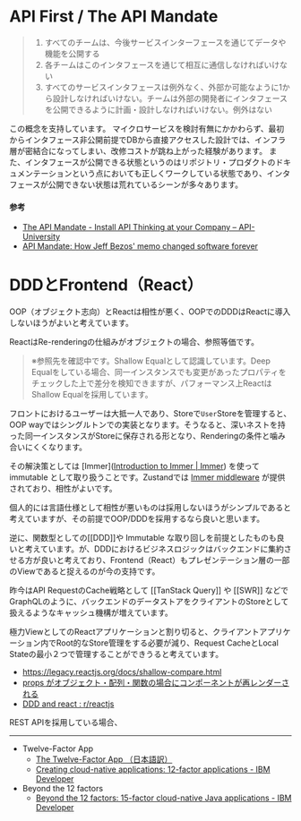 

# API First / The API Mandate

> 1. すべてのチームは、今後サービスインターフェースを通じてデータや機能を公開する
> 2. 各チームはこのインタフェースを通じて相互に通信しなければいけない
> 5. すべてのサービスインタフェースは例外なく、外部か可能なように1から設計しなければいけない。チームは外部の開発者にインタフェースを公開できるように計画・設計しなければいけない。例外はない

この概念を支持しています。
マイクロサービスを検討有無にかかわらず、最初からインタフェース非公開前提でDBから直接アクセスした設計では、インフラ層が密結合になってしまい、改修コストが跳ね上がった経験があります。
また、インタフェースが公開できる状態というのはリポジトリ・プロダクトのドキュメンテーションという点においても正しくワークしている状態であり、インタフェースが公開できない状態は荒れているシーンが多々あります。
#### 参考
- [The API Mandate - Install API Thinking at your Company – API-University](https://api-university.com/blog/the-api-mandate/)
- [API Mandate: How Jeff Bezos' memo changed software forever](https://konghq.com/blog/enterprise/api-mandate)

# DDDとFrontend（React）

OOP（オブジェクト志向）とReactは相性が悪く、OOPでのDDDはReactに導入しないほうがよいと考えています。

ReactはRe-renderingの仕組みがオブジェクトの場合、参照等価です。
> ※参照先を確認中です。Shallow Equalとして認識しています。Deep Equalをしている場合、同一インスタンスでも変更があったプロパティをチェックした上で差分を検知できますが、パフォーマンス上ReactはShallow Equalを採用しています。

フロントにおけるユーザーは大抵一人であり、Storeで`User`Storeを管理すると、OOP wayではシングルトンでの実装となります。そうなると、深いネストを持った同一インスタンスがStoreに保存される形となり、Renderingの条件と噛み合いにくくなります。

その解決策としては [Immer]([Introduction to Immer | Immer](https://immerjs.github.io/immer/)) を使って immutable として取り扱うことです。Zustandでは [Immer middleware](https://zustand.docs.pmnd.rs/integrations/immer-middleware) が提供されており、相性がよいです。

個人的には言語仕様として相性が悪いものは採用しないほうがシンプルであると考えていますが、その前提でOOP/DDDを採用するなら良いと思います。

逆に、関数型としての[[DDD]]や Immutable な取り回しを前提としたものも良いと考えています。が、DDDにおけるビジネスロジックはバックエンドに集約させる方が良いと考えており、Frontend（React）もプレゼンテーション層の一部のViewであると捉えるのが今の支持です。

昨今はAPI RequestのCache戦略として [[TanStack Query]] や [[SWR]] などでGraphQLのように、バックエンドのデータストアをクライアントのStoreとして扱えるようなキャッシュ機構が増えています。

極力ViewとしてのReactアプリケーションと割り切ると、クライアントアプリケーション内でRoot的なStore管理をする必要が減り、Request CacheとLocal Stateの最小２つで管理することができうると考えています。

- https://legacy.reactjs.org/docs/shallow-compare.html
- [props がオブジェクト・配列・関数の場合にコンポーネントが再レンダーされる](https://ja.react.dev/reference/react/memo#my-component-rerenders-when-a-prop-is-an-object-or-array "Link for props がオブジェクト・配列・関数の場合にコンポーネントが再レンダーされる")
- [DDD and react : r/reactjs](https://www.reddit.com/r/reactjs/comments/1ar0g1e/ddd_and_react/)

REST APIを採用している場合、

---

- Twelve-Factor App
	- [The Twelve-Factor App （日本語訳）](https://12factor.net/ja/)
	- [Creating cloud-native applications: 12-factor applications - IBM Developer](https://developer.ibm.com/articles/creating-a-12-factor-application-with-open-liberty/)
- Beyond the 12 factors
	- [Beyond the 12 factors: 15-factor cloud-native Java applications - IBM Developer](https://developer.ibm.com/articles/15-factor-applications/)


